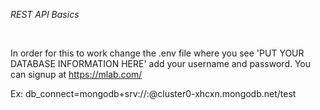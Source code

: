 *REST API Basics* 


&nbsp;


In order for this to work change the .env file where you see 'PUT YOUR DATABASE INFORMATION HERE' add your username and password.
You can signup at https://mlab.com/

Ex: db_connect=mongodb+srv://<username>:<password>@cluster0-xhcxn.mongodb.net/test
